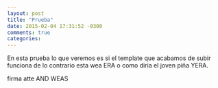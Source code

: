 ```yaml
---
layout: post
title: "Prueba"
date: 2015-02-04 17:31:52 -0300
comments: true
categories: 
---
```

En esta prueba lo que veremos es si el template que acabamos de subir funciona de lo contrario esta wea ERA 
o como diria el joven piña YERA.

firma atte 
AND WEAS
